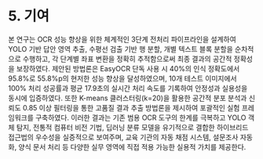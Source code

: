 # 5. 기여

본 연구는 OCR 성능 향상을 위한 체계적인 3단계 전처리 파이프라인을 설계하여 YOLO 기반 답안 영역 추출, 수평선 검출 기반 행 분할, 개별 텍스트 블록 분할을 순차적으로 수행하고, 각 단계별 좌표 변환을 정확히 추적함으로써 최종 결과의 공간적 정확성을 보장하였다. 제안된 방법론은 EasyOCR 단독 사용 시 40%의 인식 정확도에서 95.8%로 55.8%p의 현저한 성능 향상을 달성하였으며, 10개 테스트 이미지에서 100% 처리 성공률과 평균 17.9초의 실시간 처리 속도를 기록하여 안정성과 실용성을 동시에 입증하였다. 또한 K-means 클러스터링(k=20)을 활용한 공간적 분포 분석과 신뢰도 0.85 이상 필터링을 통한 고품질 결과 추출 방법론을 제시하여 포괄적인 실험 프레임워크를 구축하였다. 이러한 결과는 기존 범용 OCR 도구의 한계를 극복하고 YOLO 객체 탐지, 전통적 컴퓨터 비전 기법, 딥러닝 분류 모델을 유기적으로 결합한 하이브리드 접근법의 우수성을 실증적으로 보여주며, 교육 기관의 자동 채점 시스템, 설문조사 자동화, 양식 문서 처리 등 다양한 실무 영역에 직접 적용 가능한 실용적 가치를 제공한다. 